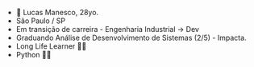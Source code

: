 - 👋 Lucas Manesco, 28yo.
- São Paulo / SP
- Em transição de carreira - Engenharia Industrial -> Dev
- Graduando Análise de Desenvolvimento de Sistemas (2/5) - Impacta.
- Long Life Learner :man_technologist:
- Python :green_heart::snake:

<!---
lucasmanesco/lucasmanesco is a ✨ special ✨ repository because its `README.md` (this file) appears on your GitHub profile.
You can click the Preview link to take a look at your changes.
--->
